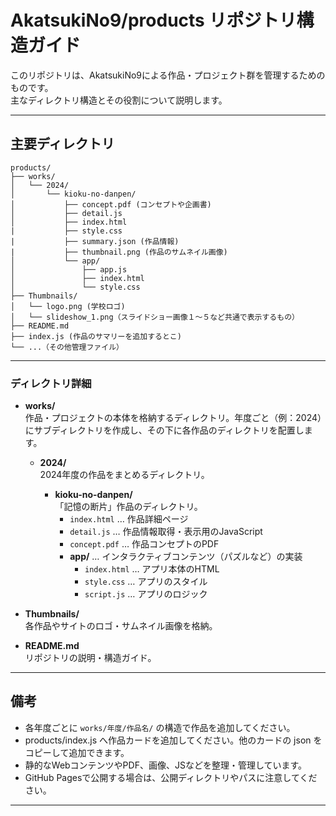 # AkatsukiNo9/products リポジトリ構造ガイド

このリポジトリは、AkatsukiNo9による作品・プロジェクト群を管理するためのものです。  
主なディレクトリ構造とその役割について説明します。

---

## 主要ディレクトリ

```
products/
├── works/
│   └── 2024/
│       └── kioku-no-danpen/
│           ├── concept.pdf (コンセプトや企画書)
│           ├── detail.js
│           ├── index.html
|           ├── style.css 
|           ├── summary.json (作品情報)
|           ├── thumbnail.png (作品のサムネイル画像)
│           └── app/
│               ├── app.js
│               ├── index.html
│               └── style.css
├── Thumbnails/
│   └── logo.png (学校ロゴ)
│   └── slideshow_1.png（スライドショー画像１～５など共通で表示するもの）
├── README.md
├── index.js (作品のサマリーを追加するとこ)
└── ...（その他管理ファイル）
```

---

### ディレクトリ詳細

- **works/**  
  作品・プロジェクトの本体を格納するディレクトリ。年度ごと（例：2024）にサブディレクトリを作成し、その下に各作品のディレクトリを配置します。

  - **2024/**  
    2024年度の作品をまとめるディレクトリ。

    - **kioku-no-danpen/**  
      「記憶の断片」作品のディレクトリ。  
      - `index.html` … 作品詳細ページ  
      - `detail.js` … 作品情報取得・表示用のJavaScript  
      - `concept.pdf` … 作品コンセプトのPDF  
      - **app/** … インタラクティブコンテンツ（パズルなど）の実装
        - `index.html` … アプリ本体のHTML
        - `style.css` … アプリのスタイル
        - `script.js` … アプリのロジック

- **Thumbnails/**  
  各作品やサイトのロゴ・サムネイル画像を格納。

- **README.md**  
  リポジトリの説明・構造ガイド。

---

## 備考

- 各年度ごとに `works/年度/作品名/` の構造で作品を追加してください。
- products/index.js へ作品カードを追加してください。他のカードの json をコピーして追加できます。
- 静的なWebコンテンツやPDF、画像、JSなどを整理・管理しています。
- GitHub Pagesで公開する場合は、公開ディレクトリやパスに注意してください。

---
